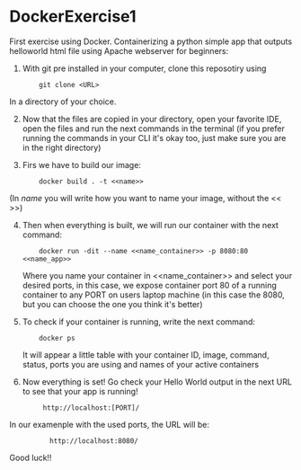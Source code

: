 # DockerExercise1
 First exercise using Docker. Containerizing a python simple app that outputs helloworld html file using Apache webserver for beginners:
 
1. With git pre installed in your computer, clone this reposotiry using

           git clone <URL> 
 
In a directory of your choice.
 
2. Now that the files are copied in your directory, open your favorite IDE, open the files and run the next commands in the terminal (if you prefer running the commands in your CLI it's okay too, just make sure you are in the right directory)
 
 3. Firs we have to build our image:
 
            docker build . -t <<name>> 
 
 (In _name_ you will write how you want to name your image, without the << >>)
 
 4. Then when everything is built, we will run our container with the next command:
 
            docker run -dit --name <<name_container>> -p 8080:80 <<name_app>>
            
    Where you name your container in <<name_container>> 
    and select your desired ports, in this case, we expose container port 80 of a running container to any PORT on users laptop machine (in this case the 8080, but you can choose the one you think it's better)
            
 5. To check if your container is running, write the next command:

            docker ps
           
    It will appear a little table with your container ID, image, command, status, ports you are using and names of your active containers
 
 6. Now everything is set! Go check your Hello World output in the next URL to see that your app is running!

             http://localhost:[PORT]/ 
             
   In our examenple with the used ports, the URL will be:
   
              http://localhost:8080/
              
    
   Good luck!!
 


